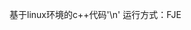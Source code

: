 基于linux环境的c++代码'\n'
运行方式：FJE <json file> <style> <icon>
style包含tree rectangle两种，icon含默认和poker_face两种
